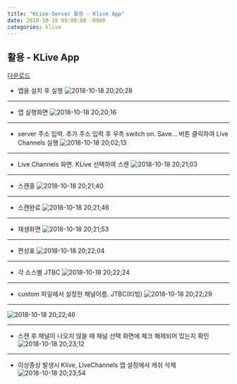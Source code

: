 ```yaml
---
title: "KLive-Server 활용 - Klive App"
date: 2018-10-18 09:00:00 -0900
categories: klive
---
```



## 활용 - KLive App
[다운로드](https://github.com/soju6jan/KLive/blob/master/android_tv/klive_0.1.0.apk)

- 앱을 설치 후 실행
![2018-10-18 20;20;28](https://i.imgur.com/xo4r73D.png)

---

- 앱 실행화면
![2018-10-18 20;20;16](https://i.imgur.com/dTQB7O4.png)

---

- server 주소 입력. 추가 주소 입력 후 우측 switch on. Save... 버튼 클릭하여 Live Channels 실행
![2018-10-18 20;02;13](https://i.imgur.com/l7hJc0l.png)

---

- Live Channels 화면. KLive 선택하여 스캔
![2018-10-18 20;21;03](https://i.imgur.com/pdSGqVN.png)

---

- 스캔중
![2018-10-18 20;21;40](https://i.imgur.com/qTjCbkQ.png)

---

- 스캔완료
![2018-10-18 20;21;46](https://i.imgur.com/k90pwcX.png)

---

- 재생화면
![2018-10-18 20;21;53](https://i.imgur.com/27KOKnP.jpg)

---

- 편성표
![2018-10-18 20;22;04](https://i.imgur.com/5PHaKpb.png)

---

- 각 소스별 JTBC
![2018-10-18 20;22;24](https://i.imgur.com/b3hrMda.png)

---

- custom 파일에서 설정한 채널이름. JTBC(티빙)
![2018-10-18 20;22;29](https://i.imgur.com/tW70hCV.jpg)

---

![2018-10-18 20;22;46](https://i.imgur.com/WgYHrn4.png)

---

- 스캔 후 채널이 나오지 않을 때 채널 선택 화면에 체크 해제되어 있는지 확인
![2018-10-18 20;23;12](https://i.imgur.com/HC9MAn0.png)

---

- 이상증상 발생시 Klive, LiveChannels 앱 설정에서 캐쉬 삭제
![2018-10-18 20;23;54](https://i.imgur.com/lWczjlJ.png)
